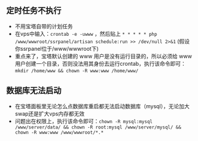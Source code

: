 ## 定时任务不执行
- 不用宝塔自带的计划任务
- 在vps中输入：`crontab -e -uwww` ，然后贴上 `* * * * * php /www/wwwroot/ssrpanel/artisan schedule:run >> /dev/null 2>&1` (假设你ssrpanel位于/www/wwwroot下)
- 重点来了，宝塔默认创建的 www 用户是没有运行目录的，所以必须给 www 用户创建一个目录，否则没法用其身份去运行crontab，执行该命令即可：`mkdir /home/www && chown -R www:www /home/www/`


## 数据库无法启动
- 在宝塔面板里无论怎么点数据库重启都无法启动数据库（mysql），无论加大swap还是扩大vps内存都无效
- 问题出在权限上，执行该命令即可：`chown -R mysql:mysql /www/server/data/ && chown -R root:mysql /www/server/mysql/ && chown -R www:www /www/wwwroot/*.*`